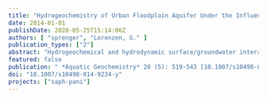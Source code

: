 ```yaml
---
title: "Hydrogeochemistry of Urban Floodplain Aquifer Under the Influence of Contaminated River Seepage in Delhi (India)"
date: 2014-01-01
publishDate: 2020-05-25T15:14:06Z
authors: [ "sprenger", "Lorenzen, G." ]
publication_types: ["2"]
abstract: "Hydrogeochemical and hydrodynamic surface/groundwater interactions were investigated at the urban floodplain aquifer in Delhi, India. The heavily polluted Yamuna River is in hydraulic contact to the groundwater and river seepage results in a contamination  plume. A conceptual redox zonation was developed based on the occurrence or absence of terminal electron acceptors. The redox zonation shows an inverted zonation from sulphate-reducing conditions close to the river over manganese- and iron-reducing conditions to a mixed oxic/suboxic zone. This study shows that the occurrence of problematic substances such as ammonium and arsenic in the groundwater is a consequence of the high load of untreated sewage in the river in combination with losing river conditions. Sequential extraction of aquifer material was performed to obtain information on geochemical availability of arsenic associated with different mineral phases and binding forms. Geogenic and anthropogenic arsenic sources contribute to overall arsenic concentration, and arsenic is found to be attributed mainly to amorphous iron oxide and sulphidic phases in the sediment. The contamination plume at the urban floodplain aquifer makes the groundwater unfit for drinking water purposes."
featured: false
publication: " *Aquatic Geochemistry* 20 (5): 519-543 [10.1007/s10498-014-9234-y](https://doi.org/10.1007/s10498-014-9234-y)"
doi: "10.1007/s10498-014-9234-y"
projects: ["saph-pani"]
---
```


